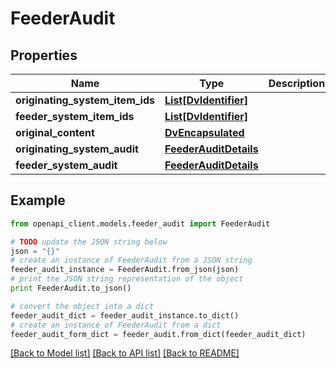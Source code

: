 # FeederAudit


## Properties

Name | Type | Description | Notes
------------ | ------------- | ------------- | -------------
**originating_system_item_ids** | [**List[DvIdentifier]**](DvIdentifier.md) |  | [optional] 
**feeder_system_item_ids** | [**List[DvIdentifier]**](DvIdentifier.md) |  | [optional] 
**original_content** | [**DvEncapsulated**](DvEncapsulated.md) |  | [optional] 
**originating_system_audit** | [**FeederAuditDetails**](FeederAuditDetails.md) |  | 
**feeder_system_audit** | [**FeederAuditDetails**](FeederAuditDetails.md) |  | [optional] 

## Example

```python
from openapi_client.models.feeder_audit import FeederAudit

# TODO update the JSON string below
json = "{}"
# create an instance of FeederAudit from a JSON string
feeder_audit_instance = FeederAudit.from_json(json)
# print the JSON string representation of the object
print FeederAudit.to_json()

# convert the object into a dict
feeder_audit_dict = feeder_audit_instance.to_dict()
# create an instance of FeederAudit from a dict
feeder_audit_form_dict = feeder_audit.from_dict(feeder_audit_dict)
```
[[Back to Model list]](../README.md#documentation-for-models) [[Back to API list]](../README.md#documentation-for-api-endpoints) [[Back to README]](../README.md)


